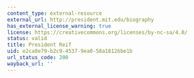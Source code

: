```yaml
---
content_type: external-resource
external_url: http://president.mit.edu/biography
has_external_license_warning: true
license: https://creativecommons.org/licenses/by-nc-sa/4.0/
status: valid
title: President Reif
uid: e2ca8e79-b2c9-4537-9ea0-58a18126be1b
url_status_code: 200
wayback_url: ''
---
```

